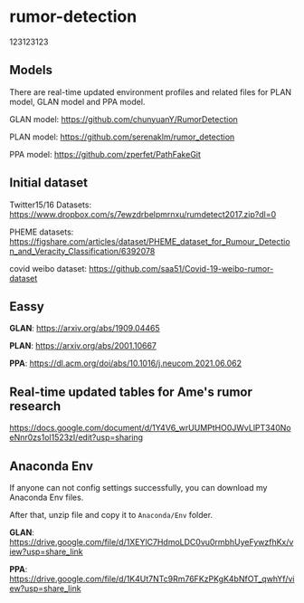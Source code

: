 # rumor-detection
123123123
## Models
There are real-time updated environment profiles and related files for PLAN model, GLAN model and PPA model.

GLAN model: https://github.com/chunyuanY/RumorDetection

PLAN model: https://github.com/serenaklm/rumor_detection

PPA model: https://github.com/zperfet/PathFakeGit

## Initial dataset

Twitter15/16 Datasets: https://www.dropbox.com/s/7ewzdrbelpmrnxu/rumdetect2017.zip?dl=0

PHEME datasets: https://figshare.com/articles/dataset/PHEME_dataset_for_Rumour_Detection_and_Veracity_Classification/6392078

covid weibo dataset: https://github.com/saa51/Covid-19-weibo-rumor-dataset

## Eassy

**GLAN**: https://arxiv.org/abs/1909.04465

**PLAN**: https://arxiv.org/abs/2001.10667

**PPA**: https://dl.acm.org/doi/abs/10.1016/j.neucom.2021.06.062

## Real-time updated tables for Ame's rumor research

https://docs.google.com/document/d/1Y4V6_wrUUMPtHO0JWvLlPT340NoeNnr0zs1ol1523zI/edit?usp=sharing

## Anaconda Env

If anyone can not config settings successfully, you can download my Anaconda Env files.

After that, unzip file and copy it to `Anaconda/Env` folder.

**GLAN**: https://drive.google.com/file/d/1XEYlC7HdmoLDC0vu0rmbhUyeFywzfhKx/view?usp=share_link

**PPA**: https://drive.google.com/file/d/1K4Ut7NTc9Rm76FKzPKgK4bNfOT_qwhYf/view?usp=share_link